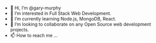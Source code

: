 - 👋 Hi, I’m @gary-murphy
- 👀 I’m interested in Full Stack Web Development.
- 🌱 I’m currently learning Node.js, MongoDB, React. 
- 💞️ I’m looking to collaborate on any Open Source web development projects.
- 📫 How to reach me ...

<!---
gary-murphy/gary-murphy is a ✨ special ✨ repository because its `README.md` (this file) appears on your GitHub profile.
You can click the Preview link to take a look at your changes.
--->

